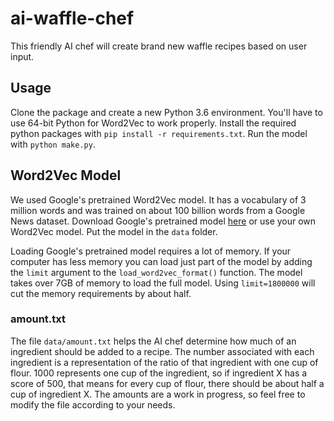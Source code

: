 # ai-waffle-chef
This friendly AI chef will create brand new waffle recipes based on user input.

## Usage
Clone the package and create a new Python 3.6 environment.
You'll have to use 64-bit Python for Word2Vec to work properly.
Install the required python packages with `pip install -r requirements.txt`.
Run the model with `python make.py`.

## Word2Vec Model
We used Google's pretrained Word2Vec model.
It has a vocabulary of 3 million words and was trained on about 100 billion words from a Google News dataset.
Download Google's pretrained model [here](https://drive.google.com/file/d/0B7XkCwpI5KDYNlNUTTlSS21pQmM/) or use your own Word2Vec model.
Put the model in the `data` folder.

Loading Google's pretrained model requires a lot of memory.
If your computer has less memory you can load just part of the model by adding the `limit` argument to the `load_word2vec_format()` function.
The model takes over 7GB of memory to load the full model.
Using `limit=1800000` will cut the memory requirements by about half.

### amount.txt
The file `data/amount.txt` helps the AI chef determine how much of an ingredient should be added to a recipe.
The number associated with each ingredient is a representation of the ratio of that ingredient with one cup of flour.
1000 represents one cup of the ingredient, so if ingredient X has a score of 500, that means for every cup of flour, there should be about half a cup of ingredient X.
The amounts are a work in progress, so feel free to modify the file according to your needs.
